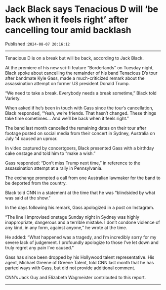 # Jack Black says Tenacious D will ‘be back when it feels right’ after cancelling tour amid backlash

Published :`2024-08-07 20:16:12`

---

Tenacious D is on a break but will be back, according to Jack Black.

At the premiere of his new sci-fi feature “Borderlands” on Tuesday night, Black spoke about cancelling the remainder of his band Tenacious D’s tour after bandmate Kyle Gass, made a much-criticized remark about the assassination attempt on former US president Donald Trump.

“We need to take a break. Everybody needs a break sometime,” Black told Variety.

When asked if he’s been in touch with Gass since the tour’s cancellation, Black responded, “Yeah, we’re friends. That hasn’t changed. These things take time sometimes… And we’ll be back when it feels right.”

The band last month cancelled the remaining dates on their tour after footage posted on social media from their concert in Sydney, Australia on July 14 caused an uproar.

In video captured by concertgoers, Black presented Gass with a birthday cake onstage and told him to “make a wish.”

Gass responded: “Don’t miss Trump next time,” in reference to the assassination attempt at a rally in Pennsylvania.

The exchange prompted a call from one Australian lawmaker for the band to be deported from the country.

Black told CNN in a statement at the time that he was “blindsided by what was said at the show.”

In the days following his remark, Gass apologized in a post on Instagram.

“The line I improvised onstage Sunday night in Sydney was highly inappropriate, dangerous and a terrible mistake. I don’t condone violence of any kind, in any form, against anyone,” he wrote at the time.

He added: “What happened was a tragedy, and I’m incredibly sorry for my severe lack of judgement. I profoundly apologize to those I’ve let down and truly regret any pain I’ve caused.”

Gass has since been dropped by his Hollywood talent representative. His agent, Michael Greene of Greene Talent, told CNN last month that he has parted ways with Gass, but did not provide additional comment.

CNN’s Jack Guy and Elizabeth Wagmeister contributed to this report.

---

